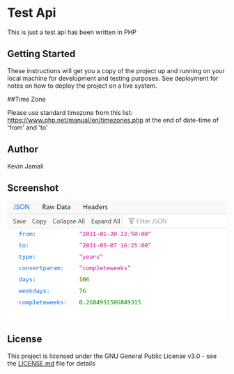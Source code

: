 # Test Api
This is just a test api has been written in PHP

## Getting Started

These instructions will get you a copy of the project up and running on your local machine for development and testing purposes. See deployment for notes on how to deploy the project on a live system.


##Time Zone

Please use standard timezone from this list: https://www.php.net/manual/en/timezones.php at the end of date-time of 'from' and 'to'

## Author
Kevin Jamali

## Screenshot
![Json result](https://github.com/kevinjamali/testapi/blob/main/images/tetsapi-json.png)


## License

This project is licensed under the GNU General Public License v3.0 - see the [LICENSE.md](LICENSE.md) file for details
